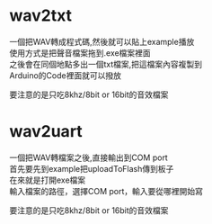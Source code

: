 # wav2txt
一個把WAV轉成程式碼,然後就可以貼上example播放  
使用方式是把聲音檔案拖到.exe檔案裡面  
之後會在同個地點多出一個txt檔案,把這檔案內容複製到  
Arduino的Code裡面就可以撥放  

要注意的是只吃8khz/8bit or 16bit的音效檔案

# wav2uart
一個把WAV轉檔案之後,直接輸出到COM port  
首先要先到example把uploadToFlash傳到板子  
在來就是打開exe檔案  
輸入檔案的路徑，選擇COM port，輸入要從哪裡開始寫  

要注意的是只吃8khz/8bit or 16bit的音效檔案